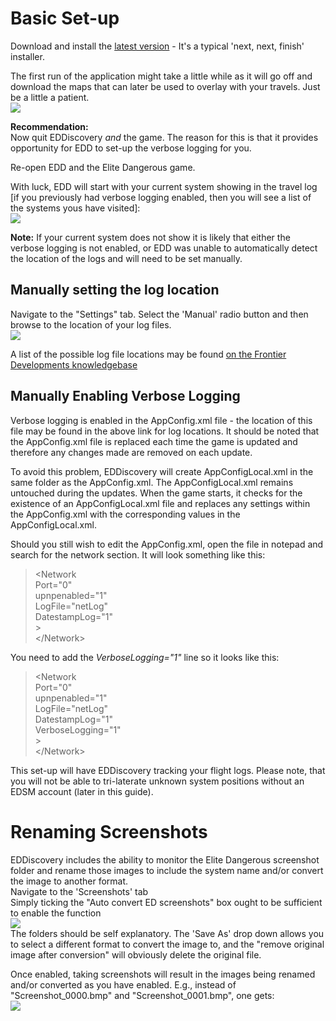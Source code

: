 # Basic Set-up
Download and install the [latest version](https://github.com/EDDiscovery/EDDiscovery/wiki/Download-the-Application,-here!) - It's a typical 'next, next, finish' installer.

The first run of the application might take a little while as it will go off and download the maps that can later be used to overlay with your travels.  Just be a little a patient.  
![](http://i.imgur.com/D40THzU.png)  
  
**Recommendation:**  
Now quit EDDiscovery _and_ the game.  The reason for this is that it provides opportunity for EDD to set-up the verbose logging for you.

Re-open EDD and the Elite Dangerous game.

With luck, EDD will start with your current system showing in the travel log [if you previously had verbose logging enabled, then you will see a list of the systems yous have visited]:  
![](http://i.imgur.com/hLT21S5.png)

**Note:**  If your current system does not show it is likely that either the verbose logging is not enabled, or EDD was unable to automatically detect the location of the logs and will need to be set manually.

## Manually setting the log location  
Navigate to the "Settings" tab.  Select the 'Manual' radio button and then browse to the location of your log files.  
![](http://i.imgur.com/sYBdidl.png)  
  
A list of the possible log file locations may be found [on the Frontier Developments knowledgebase](https://support.frontier.co.uk/kb/faq.php?id=108)  

## Manually Enabling Verbose Logging
Verbose logging is enabled in the AppConfig.xml file - the location of this file may be found in the above link for log locations.  It should be noted that the AppConfig.xml file is replaced each time the game is updated and therefore any changes made are removed on each update.  

To avoid this problem, EDDiscovery will create AppConfigLocal.xml in the same folder as the AppConfig.xml.    The AppConfigLocal.xml remains untouched during the updates.  When the game starts, it checks for the existence of an AppConfigLocal.xml file and replaces any settings within the AppConfig.xml with the corresponding values in the AppConfigLocal.xml.  
  
Should you still wish to edit the AppConfig.xml, open the file in notepad and search for the network section.  It will look something like this:
> \<Network  
> Port="0"  
> upnpenabled="1"  
> LogFile="netLog"  
> DatestampLog="1"  
> \>  
> \</Network\>  

You need to add the _VerboseLogging="1"_ line so it looks like this:  
> \<Network  
> Port="0"  
> upnpenabled="1"  
> LogFile="netLog"  
> DatestampLog="1"  
> VerboseLogging="1"  
> \>  
> \</Network\> 
  
This set-up will have EDDiscovery tracking your flight logs.  Please note, that you will not be able to tri-laterate unknown system positions without an EDSM account (later in this guide).

# Renaming Screenshots  
EDDiscovery includes the ability to monitor the Elite Dangerous screenshot folder and rename those images to include the system name and/or convert the image to another format.  
Navigate to the 'Screenshots' tab  
Simply ticking the "Auto convert ED screenshots" box ought to be sufficient to enable the function  
![](http://i.imgur.com/nHzslpG.png)  
The folders should be self explanatory.  The 'Save As' drop down allows you to select a different format to convert the image to, and the "remove original image after conversion" will obviously delete the original file.  
  
Once enabled, taking screenshots will result in the images being renamed and/or converted as you have enabled.  E.g., instead of "Screenshot_0000.bmp" and "Screenshot_0001.bmp", one gets:  
![](http://i.imgur.com/NHitWNi.png)  
  
